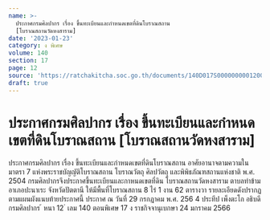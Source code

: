 ```yaml
---
name: >-
  ประกาศกรมศิลปากร เรื่อง ขึ้นทะเบียนและกำหนดเขตที่ดินโบราณสถาน
  [โบราณสถานวัดหงสาราม]
date: '2023-01-23'
category: ง พิเศษ
volume: 140
section: 17
page: 12
source: 'https://ratchakitcha.soc.go.th/documents/140D017S0000000001200.pdf'
draft: true
---
```


# ประกาศกรมศิลปากร เรื่อง ขึ้นทะเบียนและกำหนดเขตที่ดินโบราณสถาน [โบราณสถานวัดหงสาราม]

ประกาศกรมศิลปากร เรื่อง ขึ้นทะเบียนและกำหนดเขตที่ดินโบราณสถาน อาศัยอานาจตามความในมาตรา 7 แห่งพระราชบัญญัติโบราณสถาน โบราณวัตถุ ศิลปวัตถุ และพิพิธภัณฑสถานแห่งชาติ พ.ศ. 2504 กรมศิลปากรจึงประกาศขึ้นทะเบียนและกาหนดเขตที่ดิน โบราณสถานวัดหงสาราม ตาบลท่าข้าม อาเภอปะนาเระ จังหวัดปัตตานี ให้มีพื้นที่โบราณสถาน 8 ไร่ 1 งาน 62 ตารางวา รายละเอียดดังปรากฏตามแผนผังแนบท้ายประกาศนี้ ประกาศ ณ วันที่ 29 กรกฎาคม พ.ศ. 256 4 ประทีป เพ็งตะโก อธิบดีกรมศิลปากร ้ หนา 12 ่ เลม 140 ตอนพิเศษ 17 ง ราชกิจจานุเบกษา 24 มกราคม 2566

